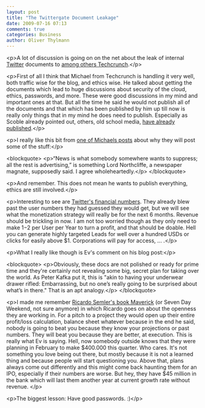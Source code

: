 ```yaml
---
layout: post
title: "The Twittergate Document Leakage"
date: 2009-07-16 07:13
comments: true
categories: Business
author: Oliver Thylmann
---
```





&lt;p&gt;A lot of discussion is going on on the net about the leak of internal [Twitter](http://twitter.com/) documents to [among others Techcrunch](http://www.techcrunch.com/2009/07/14/in-our-inbox-hundreds-of-confidential-twitter-documents/).&lt;/p&gt;

&lt;p&gt;First of all I think that Michael from Techcrunch is handling it very well, both traffic wise for the blog, and ethics wise. He talked about getting the documents which lead to huge discussions about security of the cloud, ethics, passwords, and more. These were good discussions in my mind and important ones at that. But all the time he said he would not publish all of the documents and that which has been published by him up till now is really only things that in my mind he does need to publish. Especially as Scoble already pointed out, others, old school media, [have already published](http://friendfeed.com/scobleizer/fbfa10b3/while-lots-of-people-are-giving-techcrunch).&lt;/p&gt;

&lt;p&gt;I really like this bit from [one of Michaels posts](http://www.techcrunch.com/2009/07/15/our-reaction-to-your-reactions-on-the-twitter-confidential-documents-post/) about why they will post some of the stuff:&lt;/p&gt;

&lt;blockquote&gt;
  &lt;p&gt;“News is what somebody somewhere wants to suppress; all the rest is advertising,” is something Lord Northcliffe, a newspaper magnate, supposedly said. I agree wholeheartedly.&lt;/p&gt;
&lt;/blockquote&gt;

&lt;p&gt;And remember. This does not mean he wants to publish everything, ethics are still involved.&lt;/p&gt;

&lt;p&gt;Interesting to see are [Twitter's financial numbers](http://www.techcrunch.com/2009/07/15/twitters-financial-forecast-shows-first-revenue-in-q3-1-billion-users-in-2013/). They already blew past the user numbers they had guessed they would get, but we will see what the monetization strategy will really be for the next 6 months. Revenue should be trickling in now. I am not too worried though as they only need to make $1-$2 per User per Year to turn a profit, and that should be doable. Hell you can generate highly targeted Leads for well over a hundred USDs or clicks for easily above $1. Corporations will pay for access, ... .&lt;/p&gt;

&lt;p&gt;What I really like though is Ev's comment on his blog post:&lt;/p&gt;

&lt;blockquote&gt;
  &lt;p&gt;Obviously, these docs are not polished or ready for prime time and they're certainly not revealing some big, secret plan for taking over the world. As Peter Kafka put it, this is &quot;akin to having your underwear drawer rifled: Embarrassing, but no one’s really going to be surprised about what’s in there.&quot; That is an apt analogy.&lt;/p&gt;
&lt;/blockquote&gt;

&lt;p&gt;I made me remember [Ricardo Semler's book Maverick](http://thylmann.net/blog/2002/4/2/book-review-maverick-by-ricardo-semler.html) (or Seven Day Weekend, not sure anymore) in which Ricardo goes on about the openness they are working in. For a pitch to a project they would open up their entire profit/loss calculation, balance sheet whatever because in the end he said, nobody is going to beat you because they know your projections or past numbers. They will beat you because they are better, at execution. This is really what Ev is saying. Hell, now somebody outside knows that they were planning in February to make $400.000 this quarter. Who cares. It's not something you love being out there, but mostly because it is not a learned thing and because people will start questioning you. Above that, plans always come out differently and this might come back haunting them for an IPO, especially if their numbers are worse. But hey, they have $45 million in the bank which will last them another year at current growth rate without revenue. &lt;/p&gt;

&lt;p&gt;The biggest lesson: Have good passwords. :)&lt;/p&gt;




